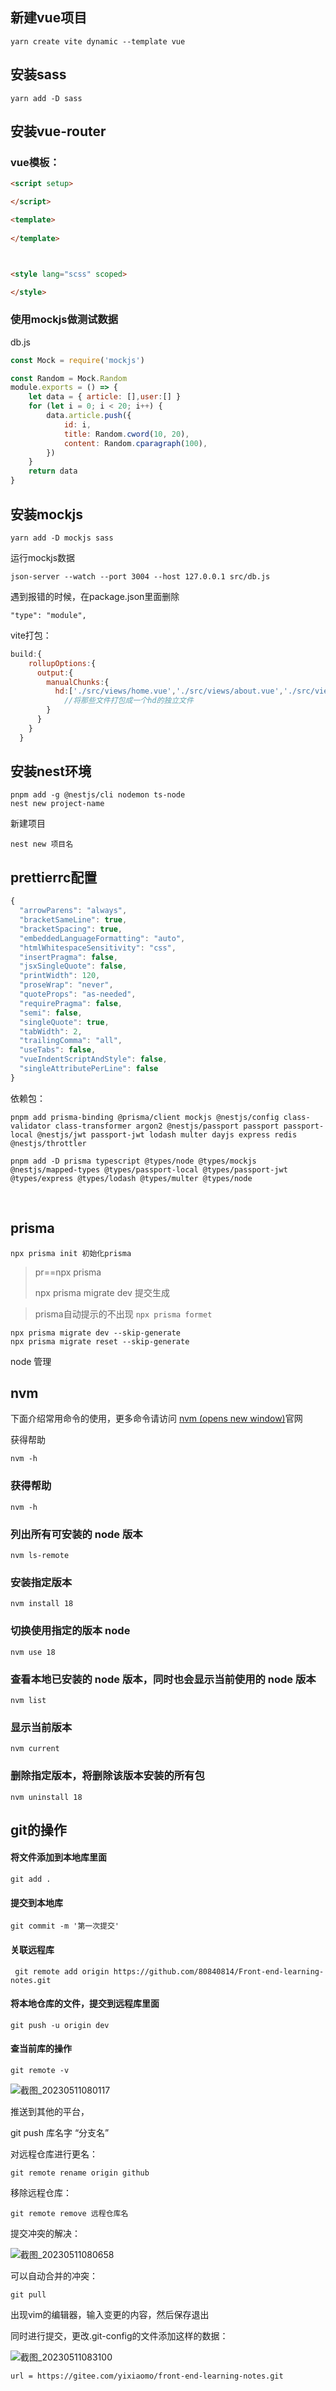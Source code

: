 ## 新建vue项目

`yarn create vite dynamic --template vue`

## 安装sass

`yarn add -D sass`

## 安装vue-router



### vue模板：

```html
<script setup>

</script>

<template>
 
</template>



<style lang="scss" scoped>

</style>
```



### 使用mockjs做测试数据

db.js

```js
const Mock = require('mockjs')

const Random = Mock.Random
module.exports = () => {
    let data = { article: [],user:[] }
    for (let i = 0; i < 20; i++) {
        data.article.push({
            id: i,
            title: Random.cword(10, 20),
            content: Random.cparagraph(100),       
        })
    }
    return data
}
```

## 安装mockjs

`yarn add -D mockjs sass`

运行mockjs数据

`json-server --watch --port 3004 --host 127.0.0.1 src/db.js`

遇到报错的时候，在package.json里面删除

`"type": "module",`



vite打包：

```js
build:{
    rollupOptions:{
      output:{
        manualChunks:{
          hd:['./src/views/home.vue','./src/views/about.vue','./src/views/article.vue']
            //将那些文件打包成一个hd的独立文件
        }
      }
    }
  }
```

## 安装nest环境

```text
pnpm add -g @nestjs/cli nodemon ts-node
nest new project-name
```

新建项目

`nest new 项目名`



## prettierrc配置

```js
{
  "arrowParens": "always",
  "bracketSameLine": true,
  "bracketSpacing": true,
  "embeddedLanguageFormatting": "auto",
  "htmlWhitespaceSensitivity": "css",
  "insertPragma": false,
  "jsxSingleQuote": false,
  "printWidth": 120,
  "proseWrap": "never",
  "quoteProps": "as-needed",
  "requirePragma": false,
  "semi": false,
  "singleQuote": true,
  "tabWidth": 2,
  "trailingComma": "all",
  "useTabs": false,
  "vueIndentScriptAndStyle": false,
  "singleAttributePerLine": false
}
```

依赖包：

```text
pnpm add prisma-binding @prisma/client mockjs @nestjs/config class-validator class-transformer argon2 @nestjs/passport passport passport-local @nestjs/jwt passport-jwt lodash multer dayjs express redis @nestjs/throttler

pnpm add -D prisma typescript @types/node @types/mockjs @nestjs/mapped-types @types/passport-local @types/passport-jwt @types/express @types/lodash @types/multer @types/node
```

​	

## prisma

`npx prisma init 初始化prisma`

> pr==npx prisma 
>
> npx prisma migrate dev   提交生成

> prisma自动提示的不出现 `npx prisma formet`

```tsx
npx prisma migrate dev --skip-generate
npx prisma migrate reset --skip-generate
```

node 管理

## nvm

下面介绍常用命令的使用，更多命令请访问 [nvm (opens new window)](https://github.com/creationix/nvm)官网

获得帮助

```text
nvm -h 
```

### 获得帮助

```text
nvm -h
```

### 列出所有可安装的 node 版本

```text
nvm ls-remote
```

### 安装指定版本

```text
nvm install 18
```

### 切换使用指定的版本 node

```text
nvm use 18
```

### 查看本地已安装的 node 版本，同时也会显示当前使用的 node 版本

```text
nvm list
```

### 显示当前版本

```text
nvm current
```

### 删除指定版本，将删除该版本安装的所有包

```text
nvm uninstall 18

```
## git的操作

#### 将文件添加到本地库里面

`git add .`

#### 提交到本地库

`git commit -m '第一次提交'`

#### 关联远程库

` git remote add origin https://github.com/80840814/Front-end-learning-notes.git`

#### 将本地仓库的文件，提交到远程库里面

`git push -u origin dev`

#### 查当前库的操作

`git remote -v`

![截图_20230511080117](E:\Code\Front-end-learning-notes\Markdown\常用.assets\截图_20230511080117.png)

推送到其他的平台，

git push 库名字 “分支名”

对远程仓库进行更名：

`git remote rename origin github`

移除远程仓库：

`git remote remove 远程仓库名`

提交冲突的解决：

![截图_20230511080658](E:\Code\Front-end-learning-notes\Markdown\常用.assets\截图_20230511080658.png)

可以自动合并的冲突：

`git pull`

出现vim的编辑器，输入变更的内容，然后保存退出

同时进行提交，更改.git-config的文件添加这样的数据：

![截图_20230511083100](E:\Code\Front-end-learning-notes\Markdown\常用.assets\截图_20230511083100.png)

`url = https://gitee.com/yixiaomo/front-end-learning-notes.git`